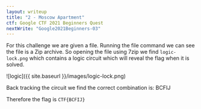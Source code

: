 ```yaml
---
layout: writeup
title: "2 - Moscow Apartment"
ctf: Google CTF 2021 Beginners Quest
nextWrite: "Google2021Beginners-03"
---
```

For this challenge we are given a file.
Running the file command we can see the file is a Zip archive. So opening the file using 7zip we find `logic-lock.png` which contains a logic circuit which will reveal the flag when it is solved.

![logic]({{ site.baseurl }}/images/logic-lock.png)

Back tracking the circuit we find the correct combination is: BCFIJ

Therefore the flag is `CTF{BCFIJ}`

